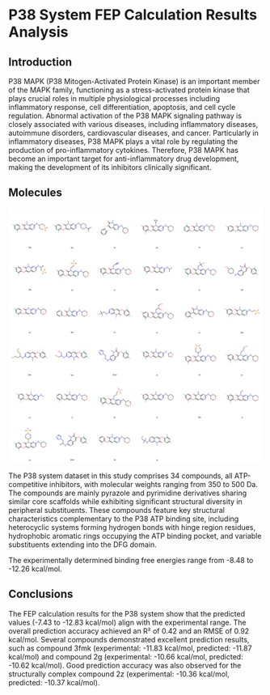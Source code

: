 # P38 System FEP Calculation Results Analysis

## Introduction

P38 MAPK (P38 Mitogen-Activated Protein Kinase) is an important member of the MAPK family, functioning as a stress-activated protein kinase that plays crucial roles in multiple physiological processes including inflammatory response, cell differentiation, apoptosis, and cell cycle regulation. Abnormal activation of the P38 MAPK signaling pathway is closely associated with various diseases, including inflammatory diseases, autoimmune disorders, cardiovascular diseases, and cancer. Particularly in inflammatory diseases, P38 MAPK plays a vital role by regulating the production of pro-inflammatory cytokines. Therefore, P38 MAPK has become an important target for anti-inflammatory drug development, making the development of its inhibitors clinically significant.

## Molecules

![Molecular structures of representative compounds](mol_grid.png)

The P38 system dataset in this study comprises 34 compounds, all ATP-competitive inhibitors, with molecular weights ranging from 350 to 500 Da. The compounds are mainly pyrazole and pyrimidine derivatives sharing similar core scaffolds while exhibiting significant structural diversity in peripheral substituents. These compounds feature key structural characteristics complementary to the P38 ATP binding site, including heterocyclic systems forming hydrogen bonds with hinge region residues, hydrophobic aromatic rings occupying the ATP binding pocket, and variable substituents extending into the DFG domain.

The experimentally determined binding free energies range from -8.48 to -12.26 kcal/mol.

## Conclusions

The FEP calculation results for the P38 system show that the predicted values (-7.43 to -12.83 kcal/mol) align with the experimental range. The overall prediction accuracy achieved an R² of 0.42 and an RMSE of 0.92 kcal/mol. Several compounds demonstrated excellent prediction results, such as compound 3fmk (experimental: -11.83 kcal/mol, predicted: -11.87 kcal/mol) and compound 2g (experimental: -10.66 kcal/mol, predicted: -10.62 kcal/mol). Good prediction accuracy was also observed for the structurally complex compound 2z (experimental: -10.36 kcal/mol, predicted: -10.37 kcal/mol). 